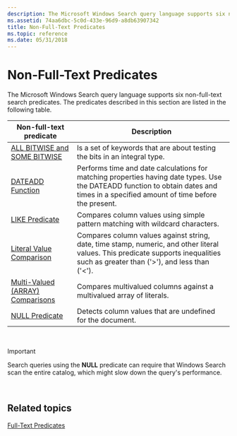```yaml
---
description: The Microsoft Windows Search query language supports six non-full-text search predicates. The predicates described in this section are listed in the following table.
ms.assetid: 74aa6dbc-5c0d-433e-96d9-a8db63907342
title: Non-Full-Text Predicates
ms.topic: reference
ms.date: 05/31/2018
---
```


# Non-Full-Text Predicates

The Microsoft Windows Search query language supports six non-full-text search predicates. The predicates described in this section are listed in the following table.



| Non-full-text predicate                                                    | Description                                                                                                                                                                             |
|----------------------------------------------------------------------------|-----------------------------------------------------------------------------------------------------------------------------------------------------------------------------------------|
| [ALL BITWISE and SOME BITWISE](all-bitwise.md)                            | Is a set of keywords that are about testing the bits in an integral type.                                                                                                               |
| [DATEADD Function](-search-sql-dateadd.md)                                | Performs time and date calculations for matching properties having date types. Use the DATEADD function to obtain dates and times in a specified amount of time before the present.     |
| [LIKE Predicate](-search-sql-like.md)                                     | Compares column values using simple pattern matching with wildcard characters.                                                                                                          |
| [Literal Value Comparison](-search-sql-literalvaluecomparison.md)         | Compares column values against string, date, time stamp, numeric, and other literal values. This predicate supports inequalities such as greater than ('>'), and less than ('<'). |
| [Multi-Valued (ARRAY) Comparisons](-search-sql-multivaluedcomparisons.md) | Compares multivalued columns against a multivalued array of literals.                                                                                                                   |
| [NULL Predicate](-search-sql-null.md)                                     | Detects column values that are undefined for the document.                                                                                                                              |



 

> [!IMPORTANT]
> Search queries using the **NULL** predicate can require that Windows Search scan the entire catalog, which might slow down the query's performance.

 

## Related topics

<dl> <dt>

[Full-Text Predicates](-search-sql-fulltextpredicates.md)
</dt> </dl>

 

 



